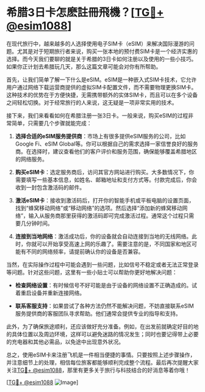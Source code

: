 # 希腊3日卡怎麽註冊飛機？[[TG💪+ @esim1088](https://t.me/s/esim1088)]

在现代旅行中，越来越多的人选择使用电子SIM卡（eSIM）来解决国际漫游的问题。尤其是对于短期旅行者来说，购买一张本地的预付费SIM卡是一个经济实惠的选择。而今天我们要聊的就是关于希腊的3日卡如何注册以及使用的一些小技巧。如果你正计划去希腊玩几天，那么这篇文章可能会对你有所帮助。

首先，让我们简单了解一下什么是eSIM。eSIM是一种嵌入式SIM卡技术，它允许用户通过网络下载运营商提供的虚拟SIM卡配置文件，而不需要物理更换SIM卡。这种技术的优势在于方便快捷，无需携带额外的实体SIM卡，而且可以在多个设备之间轻松切换。对于经常旅行的人来说，这无疑是一项非常实用的技术。

接下来，我们来看看如何在希腊注册一张3日卡。一般来说，购买eSIM的过程非常简单，只需要几个步骤就能完成：

1. **选择合适的eSIM服务提供商**：市场上有很多提供eSIM服务的公司，比如Google Fi、eSIM Global等。你可以根据自己的需求选择一家信誉良好的服务商。在选择时，建议查看他们的客户评价和服务范围，确保能够覆盖希腊地区的网络服务。

2. **购买eSIM卡**：选定服务商后，访问其官方网站进行购买。大多数情况下，你需要填写一些基本信息，如姓名、邮箱地址和支付方式等。付款完成后，你会收到一封包含激活码的邮件。

3. **激活eSIM卡**：接收到激活码后，打开你的智能手机或平板电脑的设置页面，找到“蜂窝移动网络”或“移动网络”的选项。然后选择“添加新的蜂窝移动网络”，输入从服务商那里获得的激活码即可完成激活过程。通常这个过程只需要几分钟时间。

4. **连接到当地网络**：激活成功后，你的设备就会自动连接到当地的无线网络。此时，你就可以开始享受高速上网的乐趣了。需要注意的是，不同国家和地区可能有不同的网络频率，请提前确认你的设备是否兼容。

当然，在实际操作过程中可能会遇到一些问题，比如信号不稳定或者无法正常登录等问题。针对这些问题，这里有一些小贴士可以帮助你更好地解决问题：

- **检查网络设置**：有时候信号不好可能是由于设备的网络设置不正确造成的。试着重启设备并重新连接网络。
  
- **联系客服支持**：如果尝试了各种方法仍然不能解决问题，不妨直接联系eSIM服务提供商的客服团队寻求帮助。他们通常会提供专业的指导和支持。

此外，为了确保旅途顺利，还应该做好充分准备。例如，在出发前就确定好目的地的具体位置以及周边环境，这样可以避免迷路的情况发生；同时也要记得带上必要的充电器和其他必需品，以免途中出现意外状况。

总之，使用eSIM卡来注册飞机是一件相当便捷的事情。只要按照上述步骤操作，并注意细节上的处理，相信每位旅客都能够顺利完成整个流程。最后再次提醒大家关注[TG💪+ @esim1088](https://t.me/s/esim1088)，那里有更多关于旅行与科技结合的好消息等着你哦！

[[TG💪+ @esim1088](https://t.me/s/esim1088) ![Image](https://i.postimg.cc/4NQfJmqS/Snipaste-2025-05-13-00-14-12.png)]